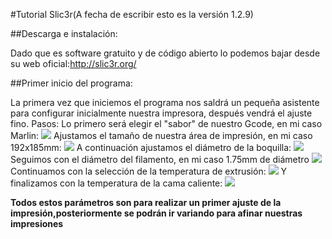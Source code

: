 #Tutorial Slic3r(A fecha de escribir esto es la versión 1.2.9)

##Descarga e instalación:

Dado que es software gratuito y de código abierto lo podemos bajar desde su web oficial:<http://slic3r.org/>

##Primer inicio del programa:

La primera vez que iniciemos el programa nos saldrá un pequeña asistente para configurar inicialmente nuestra impresora, después vendrá el ajuste fino.
Pasos:
Lo primero  será elegir el "sabor" de nuestro Gcode, en mi caso Marlin:
![](https://puu.sh/tr8q8/b8369b9251.png)
Ajustamos el tamaño de nuestra área de impresión, en mi caso 192x185mm:
![](https://puu.sh/tr8sM/38e0f4796e.png)
A continuación ajustamos el diámetro de la boquilla: 
![](https://puu.sh/tr8tY/ef9c4c3a67.png)
Seguimos con el diámetro del filamento, en mi caso 1.75mm de diámetro
![](https://puu.sh/tr8ux/71e22ab731.png)
Continuamos con la selección de la temperatura de extrusión:
![](https://puu.sh/tr8wT/b7510740e8.png)
Y finalizamos con la temperatura de la cama caliente:
![](https://puu.sh/tr8vu/a7c3868fb9.png)

**Todos estos parámetros son para realizar un primer ajuste de la impresión,posteriormente se podrán ir variando para afinar nuestras impresiones**

 
